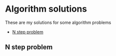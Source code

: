 # Algorithm solutions   
These are my solutions for some algorithm problems
* [N step problem](#n-step-problem)

## N step problem
